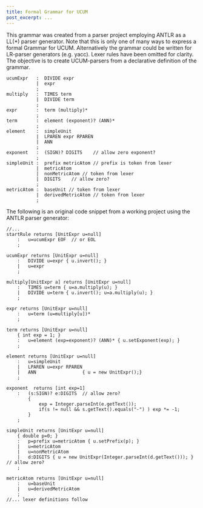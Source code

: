 ```yaml
---
title: Formal Grammar for UCUM
post_excerpt: ...
---
```



This grammar was created from a parser project employing ANTLR as a
LL(\*) parser generator. Note that this is only one of many ways to
express a formal Grammar for UCUM. Alternatively the grammar could be
written for LR-parser generators (e.g. yacc). Lexer rules have been
omitted for clarity. The objective is to create UCUM-parsers from a
declarative definition of the grammar.

    ucumExpr   :  DIVIDE expr
               |  expr 
               ;
    multiply   :  TIMES term
               |  DIVIDE term
               ;
    expr       :  term (multiply)*  
               ;
    term       :  element (exponent)? (ANN)*
               ;
    element    :  simpleUnit
               |  LPAREN expr RPAREN
               |  ANN
               ;
    exponent   :  (SIGN)? DIGITS    // allow zero exponent?
               ;
    simpleUnit :  prefix metricAtom // prefix is token from lexer
               |  metricAtom  
               |  nonMetricAtom // token from lexer
               |  DIGITS    // allow zero?
               ;
    metricAtom :  baseUnit // token from lexer
               |  derivedMetricAtom // token from lexer
               ;

The following is an original code snippet from a working project using
the ANTLR parser generator:

    //...
    startRule returns [UnitExpr u=null]
        :   u=ucumExpr EOF  // or EOL 
        ;
    
    ucumExpr returns [UnitExpr u=null]
        :   DIVIDE u=expr { u.invert(); }
        |   u=expr 
        ;
    
    multiply[UnitExpr a] returns [UnitExpr u=null]
        :   TIMES u=term { u=a.multiply(u); }
        |   DIVIDE u=term { u.invert(); u=a.multiply(u); }
        ;
        
    expr returns [UnitExpr u=null]
        :   u=term (u=multiply[u])*  
        ;
        
    term returns [UnitExpr u=null]
        { int exp = 1; }
        :   u=element (exp=exponent)? (ANN)* { u.setExponent(exp); }
        ;
    
    element returns [UnitExpr u=null]
        :   u=simpleUnit
        |   LPAREN u=expr RPAREN
        |   ANN                 { u = new UnitExpr();}
        ;
    
    exponent  returns [int exp=1]
        :   (s:SIGN)? e:DIGITS  // allow zero?
            {
                exp = Integer.parseInt(e.getText());
                if(s != null && s.getText().equals("-") ) exp *= -1;
            }
        ;
    
    simpleUnit returns [UnitExpr u=null]
        { double p=0; }
        :   p=prefix u=metricAtom { u.setPrefix(p); } 
        |   u=metricAtom  
        |   u=nonMetricAtom 
        |   d:DIGITS { u = new UnitExpr(Integer.parseInt(d.getText())); }   // allow zero?
        ;
    
    metricAtom returns [UnitExpr u=null]
        :   u=baseUnit 
        |   u=derivedMetricAtom 
        ;
    //... lexer definitions follow
